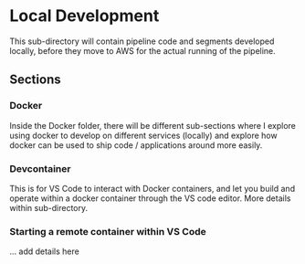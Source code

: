 # Local Development

This sub-directory will contain pipeline code and segments developed locally, before they move to AWS for the actual running of the pipeline.

## Sections

### Docker

Inside the Docker folder, there will be different sub-sections where I explore using docker to develop on different services (locally) and explore how docker can be used to ship code / applications around more easily.


### Devcontainer

This is for VS Code to interact with Docker containers, and let you build and operate within a docker container through the VS code editor. More details within sub-directory.


### Starting a remote container within VS Code

... add details here 